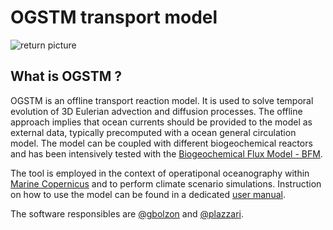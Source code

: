 # OGSTM transport model
![return picture](https://github.com/inogs/ogstm/.github/blob/main/PPN_MED_OGSTM_BFM.png)
## What is OGSTM ?
OGSTM is an offline transport reaction model. It is used to solve temporal evolution of 3D Eulerian advection and diffusion processes. The offline approach implies that ocean currents should be provided to the model as external data, typically precomputed with a ocean general circulation model. The model can be coupled with different biogeochemical reactors and has been intensively tested with the [Biogeochemical Flux Model - BFM](https://bfm-community.github.io/www.bfm-community.eu).

The tool is employed in the context of operatiponal oceanography within [Marine Copernicus](https://data.marine.copernicus.eu/product/MEDSEA_MULTIYEAR_BGC_006_008/description) and to perform climate scenario simulations.
Instruction on how to use the model can be found in a dedicated [user manual](https://bfm-community.github.io/www.bfm-community.eu/files/bfm-mitgcm-manual_r1.0_202306.pdf).

The software responsibles are [@gbolzon](https://www.github.com/gbolzon) and [@plazzari](https://www.github.com/plazzari). 
